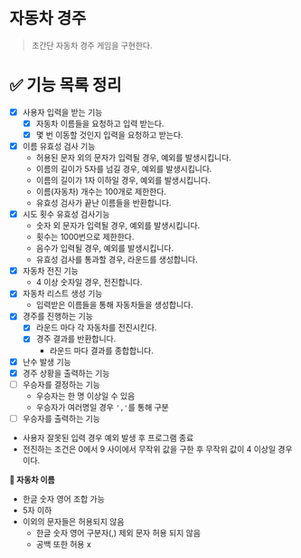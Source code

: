 # 자동차 경주

> 초간단 자동차 경주 게임을 구현한다.

# **✅ 기능 목록 정리**

- [x] 사용자 입력을 받는 기능
    - [x] 자동차 이름들을 요청하고 입력 받는다.
    - [x] 몇 번 이동할 것인지 입력을 요청하고 받는다.
- [x] 이름 유효성 검사 기능
    - 허용된 문자 외의 문자가 입력될 경우, 예외를 발생시킵니다.
    - 이름의 길이가 5자를 넘길 경우, 예외를 발생시킵니다.
    - 이름의 길이가 1자 이하일 경우, 예외를 발생시킵니다.
    - 이름(자동차) 개수는 100개로 제한한다.
    - 유효성 검사가 끝난 이름들을 반환합니다.
- [x] 시도 횟수 유효성 검사기능
    - 숫자 외 문자가 입력될 경우, 예외를 발생시킵니다.
    - 횟수는 1000번으로 제한한다.
    - 음수가 입력될 경우, 예외를 발생시킵니다.
    - 유효성 검사를 통과할 경우, 라운드를 생성합니다.
- [x] 자동차 전진 기능
    - 4 이상 숫자일 경우, 전진합니다.
- [x] 자동차 리스트 생성 기능
    - 입력받은 이름들을 통해 자동차들을 생성합니다.
- [x] 경주를 진행하는 기능
    - [x] 라운드 마다 각 자동차를 전진시킨다.
    - [x] 경주 결과를 반환합니다.
        - 라운드 마다 결과를 종합합니다.
- [x] 난수 발생 기능
- [x] 경주 상황을 출력하는 기능
- [ ] 우승자를 결정하는 기능
    - 우승자는 한 명 이상일 수 있음
    - 우승자가 여러명일 경우 `','`를 통해 구분
- [ ] 우승자를 출력하는 기능

- 사용자 잘못된 입력 경우 예외 발생 후 프로그램 종료
- 전진하는 조건은 0에서 9 사이에서 무작위 값을 구한 후 무작위 값이 4 이상일 경우이다.

**🤔 자동차 이름**

- 한글 숫자 영어 조합 가능
- 5자 이하
- 이외의 문자들은 허용되지 않음
    - 한글 숫자 영어 구분자(,) 제외 문자 허용 되지 않음
    - 공백 또한 허용 x